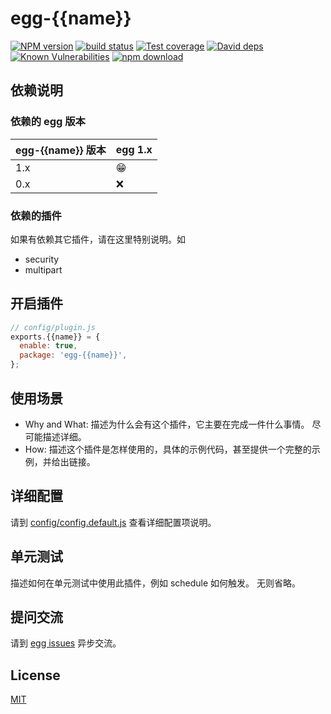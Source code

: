 # egg-{{name}}

[![NPM version][npm-image]][npm-url]
[![build status][travis-image]][travis-url]
[![Test coverage][codecov-image]][codecov-url]
[![David deps][david-image]][david-url]
[![Known Vulnerabilities][snyk-image]][snyk-url]
[![npm download][download-image]][download-url]

[npm-image]: https://img.shields.io/npm/v/egg-{{name}}.svg?style=flat-square
[npm-url]: https://npmjs.org/package/egg-{{name}}
[travis-image]: https://img.shields.io/travis/eggjs/egg-{{name}}.svg?style=flat-square
[travis-url]: https://travis-ci.org/eggjs/egg-{{name}}
[codecov-image]: https://img.shields.io/codecov/c/github/eggjs/egg-{{name}}.svg?style=flat-square
[codecov-url]: https://codecov.io/github/eggjs/egg-{{name}}?branch=master
[david-image]: https://img.shields.io/david/eggjs/egg-{{name}}.svg?style=flat-square
[david-url]: https://david-dm.org/eggjs/egg-{{name}}
[snyk-image]: https://snyk.io/test/npm/egg-{{name}}/badge.svg?style=flat-square
[snyk-url]: https://snyk.io/test/npm/egg-{{name}}
[download-image]: https://img.shields.io/npm/dm/egg-{{name}}.svg?style=flat-square
[download-url]: https://npmjs.org/package/egg-{{name}}

<!--
Description here.
-->

## 依赖说明

### 依赖的 egg 版本

egg-{{name}} 版本 | egg 1.x
--- | ---
1.x | 😁
0.x | ❌

### 依赖的插件

如果有依赖其它插件，请在这里特别说明。如

- security
- multipart

## 开启插件

```js
// config/plugin.js
exports.{{name}} = {
  enable: true,
  package: 'egg-{{name}}',
};
```

## 使用场景

- Why and What: 描述为什么会有这个插件，它主要在完成一件什么事情。
尽可能描述详细。
- How: 描述这个插件是怎样使用的，具体的示例代码，甚至提供一个完整的示例，并给出链接。

## 详细配置

请到 [config/config.default.js](config/config.default.js) 查看详细配置项说明。

## 单元测试

描述如何在单元测试中使用此插件，例如 schedule 如何触发。
无则省略。

## 提问交流

请到 [egg issues](https://github.com/eggjs/egg/issues) 异步交流。

## License

[MIT](LICENSE)
